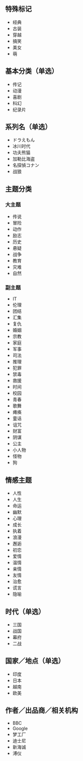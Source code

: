## 特殊标记
* 经典
* 古装
* 穿越
* 搞笑
* 美女
* 萌

## 基本分类（单选）
* 传记
* 动漫
* 喜剧
* 科幻
* 纪录片

## 系列名（单选）
* ドラえもん
* 冰川时代
* 功夫熊猫
* 加勒比海盗
* 名探偵コナン
* 战狼

## 主题分类
### 大主题
* 传说
* 冒险
* 动作
* 励志
* 历史
* 悬疑
* 战争
* 教育
* 灾难
* 自然

### 副主题
* IT
* 伦理
* 团结
* 汇集
* 复仇
* 婚姻
* 宗教
* 家庭
* 军事
* 司法
* 推理
* 犯罪
* 禁毒
* 救援
* 时间
* 校园
* 青春
* 歌舞
* 瘫痪
* 童话
* 诅咒
* 财富
* 阴谋
* 公主
* 小人物
* 怪物
* 狗

## 情感主题
* 人性
* 人生
* 命运
* 幽默
* 心理
* 成长
* 执着
* 浪漫
* 邂逅
* 初恋
* 爱情
* 温情
* 亲情
* 友情
* 治愈
* 谎言
* 隐喻

## 时代（单选）
* 三国
* 战国
* 幕府
* 二战

## 国家／地点（单选）
* 印度
* 日本
* 越南
* 欧美

## 作者／出品商／相关机构
* BBC
* Google
* 梦工厂
* 迪士尼
* 新海诚
* 溥仪
